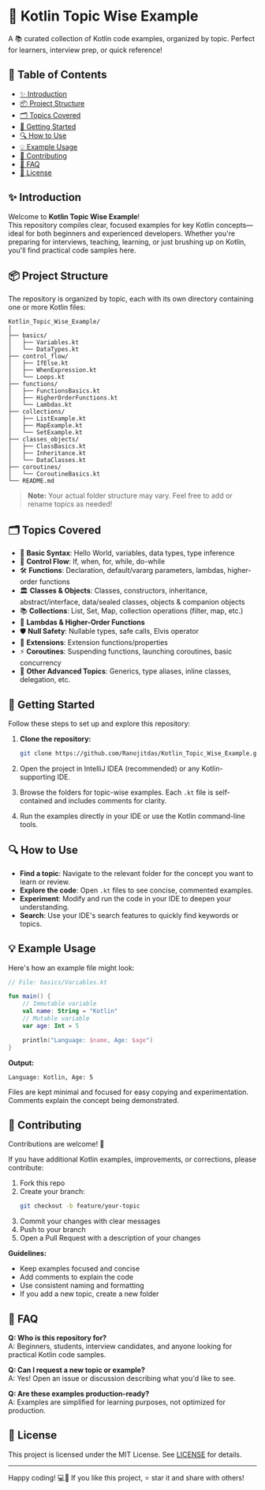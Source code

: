 # 🎯 Kotlin Topic Wise Example

A 📚 curated collection of Kotlin code examples, organized by topic. Perfect for learners, interview prep, or quick reference!

## 📖 Table of Contents

- [✨ Introduction](#-introduction)
- [📦 Project Structure](#-project-structure)
- [🗂️ Topics Covered](#-topics-covered)
- [🚀 Getting Started](#-getting-started)
- [🔍 How to Use](#-how-to-use)
- [💡 Example Usage](#-example-usage)
- [🤝 Contributing](#-contributing)
- [🙋 FAQ](#-faq)
- [📝 License](#-license)

## ✨ Introduction

Welcome to **Kotlin Topic Wise Example**!  
This repository compiles clear, focused examples for key Kotlin concepts—ideal for both beginners and experienced developers. Whether you're preparing for interviews, teaching, learning, or just brushing up on Kotlin, you'll find practical code samples here.

## 📦 Project Structure

The repository is organized by topic, each with its own directory containing one or more Kotlin files:

```
Kotlin_Topic_Wise_Example/
│
├── basics/
│   ├── Variables.kt
│   └── DataTypes.kt
├── control_flow/
│   ├── IfElse.kt
│   ├── WhenExpression.kt
│   └── Loops.kt
├── functions/
│   ├── FunctionsBasics.kt
│   ├── HigherOrderFunctions.kt
│   └── Lambdas.kt
├── collections/
│   ├── ListExample.kt
│   ├── MapExample.kt
│   └── SetExample.kt
├── classes_objects/
│   ├── ClassBasics.kt
│   ├── Inheritance.kt
│   └── DataClasses.kt
├── coroutines/
│   └── CoroutineBasics.kt
└── README.md
```

> **Note:** Your actual folder structure may vary. Feel free to add or rename topics as needed!

## 🗂️ Topics Covered

- 🏁 **Basic Syntax**: Hello World, variables, data types, type inference
- 🔁 **Control Flow**: If, when, for, while, do-while
- 🛠️ **Functions**: Declaration, default/vararg parameters, lambdas, higher-order functions
- 🏛️ **Classes & Objects**: Classes, constructors, inheritance, abstract/interface, data/sealed classes, objects & companion objects
- 📚 **Collections**: List, Set, Map, collection operations (filter, map, etc.)
- 🧩 **Lambdas & Higher-Order Functions**
- 🛡️ **Null Safety**: Nullable types, safe calls, Elvis operator
- 🧰 **Extensions**: Extension functions/properties
- ⚡ **Coroutines**: Suspending functions, launching coroutines, basic concurrency
- 🎯 **Other Advanced Topics**: Generics, type aliases, inline classes, delegation, etc.

## 🚀 Getting Started

Follow these steps to set up and explore this repository:

1. **Clone the repository:**
   ```bash
   git clone https://github.com/Ranojitdas/Kotlin_Topic_Wise_Example.git
   ```

2. Open the project in IntelliJ IDEA (recommended) or any Kotlin-supporting IDE.

3. Browse the folders for topic-wise examples. Each `.kt` file is self-contained and includes comments for clarity.

4. Run the examples directly in your IDE or use the Kotlin command-line tools.

## 🔍 How to Use

- **Find a topic**: Navigate to the relevant folder for the concept you want to learn or review.
- **Explore the code**: Open `.kt` files to see concise, commented examples.
- **Experiment**: Modify and run the code in your IDE to deepen your understanding.
- **Search**: Use your IDE's search features to quickly find keywords or topics.

## 💡 Example Usage

Here's how an example file might look:

```kotlin
// File: basics/Variables.kt

fun main() {
    // Immutable variable
    val name: String = "Kotlin"
    // Mutable variable
    var age: Int = 5

    println("Language: $name, Age: $age")
}
```

**Output:**
```
Language: Kotlin, Age: 5
```

Files are kept minimal and focused for easy copying and experimentation.
Comments explain the concept being demonstrated.

## 🤝 Contributing

Contributions are welcome! 🚀

If you have additional Kotlin examples, improvements, or corrections, please contribute:

1. Fork this repo
2. Create your branch:
   ```bash
   git checkout -b feature/your-topic
   ```
3. Commit your changes with clear messages
4. Push to your branch
5. Open a Pull Request with a description of your changes

**Guidelines:**
- Keep examples focused and concise
- Add comments to explain the code
- Use consistent naming and formatting
- If you add a new topic, create a new folder

## 🙋 FAQ

**Q: Who is this repository for?**  
A: Beginners, students, interview candidates, and anyone looking for practical Kotlin code samples.

**Q: Can I request a new topic or example?**  
A: Yes! Open an issue or discussion describing what you'd like to see.

**Q: Are these examples production-ready?**  
A: Examples are simplified for learning purposes, not optimized for production.

## 📝 License

This project is licensed under the MIT License.
See [LICENSE](LICENSE) for details.

---

Happy coding! 💻🎉 If you like this project, ⭐ star it and share with others! 